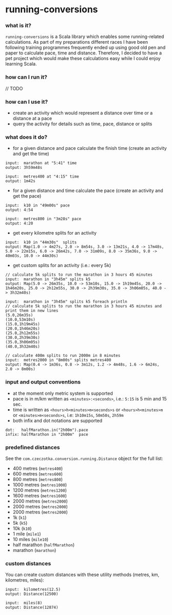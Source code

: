 # running-conversions

### what is it?

`running-conversions` is a Scala library which enables some running-related calculations. As part of my preparations different races I have been following training programmes frequently ended up using good old pen and paper to calculate pace, time and distance. Therefore, I decided to have a pet project which would make these calculations easy while I could enjoy learning Scala.

### how can I run it?

// TODO

### how can I use it?

 * create an activity which would represent a distance over time or a distance at a pace 
 * query the activity for details such as time, pace, distance or splits

### what does it do?
 * for a given distance and pace calculate the finish time (create an activity and get the time)
```
input:  marathon at "5:41" time 
output: 3h59m48s
```
```
input:  metres400 at "4:15" time 
output: 1m42s
```
 * for a given distance and time calculate the pace (create an activity and get the pace)
```
input:  k10 in "49m00s" pace 
output: 4:54
```
```
input:  metres800 in "3m28s" pace 
output: 4:20
```
 * get every kilometre splits for an activity
```
input:  k10 in "44m30s"  splits
output: Map(1.0 -> 4m27s, 2.0 -> 8m54s, 3.0 -> 13m21s, 4.0 -> 17m48s, 5.0 -> 22m15s, 6.0 -> 26m42s, 7.0 -> 31m09s, 8.0 -> 35m36s, 9.0 -> 40m03s, 10.0 -> 44m30s)
```
 * get custom splits for an activity (i.e.: every 5k)
```
// calculate 5k splits to run the marathon in 3 hours 45 minutes
input:  marathon in "3h45m" splits k5
output: Map(5.0 -> 26m35s, 10.0 -> 53m10s, 15.0 -> 1h19m45s, 20.0 -> 1h46m20s, 25.0 -> 2h12m55s, 30.0 -> 2h39m30s, 35.0 -> 3h06m05s, 40.0 -> 3h32m40s)
```
```
input:  marathon in "3h45m" splits k5 foreach println
// calculate 5k splits to run the marathon in 3 hours 45 minutes and print them in new lines
(5.0,26m35s)
(10.0,53m10s)
(15.0,1h19m45s)
(20.0,1h46m20s)
(25.0,2h12m55s)
(30.0,2h39m30s)
(35.0,3h06m05s)
(40.0,3h32m40s)
``` 
```
// calculate 400m splits to run 2000m in 8 minutes
input:  metres2000 in "8m00s" splits metres400
output: Map(0.4 -> 1m36s, 0.8 -> 3m12s, 1.2 -> 4m48s, 1.6 -> 6m24s, 2.0 -> 8m00s)
```

### input and output conventions
 * at the moment only metric system is supported 
 * pace is in m/km written as `<minutes>:<seconds>`, i.e.: `5:15` is 5 min and 15 sec.
 * time is written as `<hours>h<minutes>m<seconds>s` or `<hours>h<minutes>m` or `<minutes>m<seconds>s`, i.e: `1h10m15s`, `50m50s`, `2h59m`
 * both infix and dot notations are supported
```
dot:   halfMarathon.in("2h00m").pace
infix: halfMarathon in "2h00m"  pace
```

### predefined distances
See the `com.czeczotka.conversion.running.Distance` object for the full list:
 * 400 metres (`metres400`)
 * 600 metres (`metres600`)
 * 800 metres (`metres800`)
 * 1000 metres (`metres1000`)
 * 1200 metres (`metres1200`)
 * 1600 metres (`metres1600`)
 * 2000 metres (`metres2000`)
 * 2000 metres (`metres2000`)
 * 2000 metres (`metres2000`)
 * 1k (`k1`)
 * 5k (`k5`)
 * 10k (`k10`)
 * 1 mile (`mile1`)
 * 10 miles (`mile10`)
 * half marathon (`halfMarathon`)
 * marathon (`marathon`)

### custom distances
You can create custom distances with these utility methods (metres, km, kilometres, miles):
```
input:  kilometres(12.5)
output: Distance(12500)
```
```
input:  miles(8)
output: Distance(12874)
```